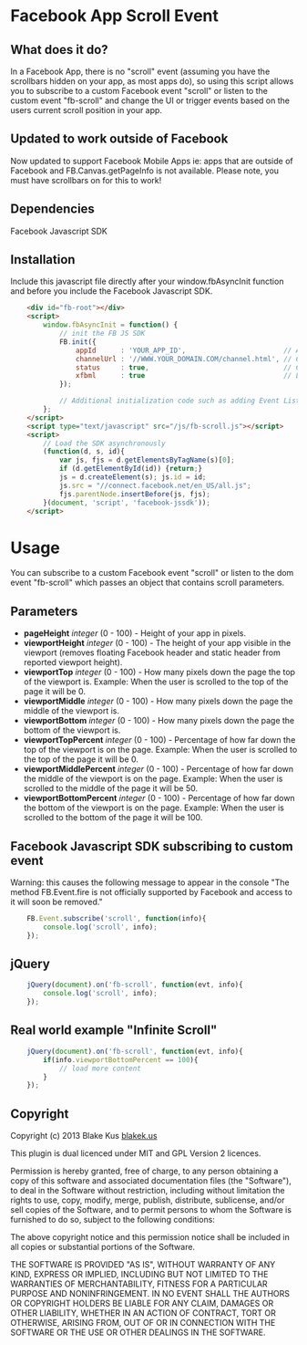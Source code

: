 # Facebook App Scroll Event

## What does it do?

In a Facebook App, there is no "scroll" event (assuming you have the scrollbars hidden on your app, as most apps do), so using this script allows you to subscribe to a custom Facebook event "scroll" or listen to the custom event "fb-scroll" and change the UI or trigger events based on the users current scroll position in your app.

## Updated to work outside of Facebook

Now updated to support Facebook Mobile Apps ie: apps that are outside of Facebook and FB.Canvas.getPageInfo is not available. Please note, you must have scrollbars on for this to work!

## Dependencies

Facebook Javascript SDK

## Installation

Include this javascript file directly after your window.fbAsyncInit function and before you include the Facebook Javascript SDK.

```html
	<div id="fb-root"></div>
	<script>
		window.fbAsyncInit = function() {
			// init the FB JS SDK
			FB.init({
				appId      : 'YOUR_APP_ID',                        // App ID from the app dashboard
				channelUrl : '//WWW.YOUR_DOMAIN.COM/channel.html', // Channel file for x-domain comms
				status     : true,                                 // Check Facebook Login status
				xfbml      : true                                  // Look for social plugins on the page
			});

			// Additional initialization code such as adding Event Listeners goes here
		};
	</script>
	<script type="text/javascript" src="/js/fb-scroll.js"></script>
	<script>
		// Load the SDK asynchronously
		(function(d, s, id){
			var js, fjs = d.getElementsByTagName(s)[0];
			if (d.getElementById(id)) {return;}
			js = d.createElement(s); js.id = id;
			js.src = "//connect.facebook.net/en_US/all.js";
			fjs.parentNode.insertBefore(js, fjs);
		}(document, 'script', 'facebook-jssdk'));
	</script>
```

# Usage

You can subscribe to a custom Facebook event "scroll" or listen to the dom event "fb-scroll" which passes an object that contains scroll parameters.

## Parameters

- **pageHeight** *integer* (0 - 100) - Height of your app in pixels.
- **viewportHeight** *integer* (0 - 100) - The height of your app visible in the viewport (removes floating Facebook header and static header from reported viewport height).
- **viewportTop** *integer* (0 - 100) - How many pixels down the page the top of the viewport is. Example: When the user is scrolled to the top of the page it will be 0.
- **viewportMiddle** *integer* (0 - 100) - How many pixels down the page the middle of the viewport is.
- **viewportBottom** *integer* (0 - 100) - How many pixels down the page the bottom of the viewport is.
- **viewportTopPercent** *integer* (0 - 100) - Percentage of how far down the top of the viewport is on the page. Example: When the user is scrolled to the top of the page it will be 0.
- **viewportMiddlePercent** *integer* (0 - 100) - Percentage of how far down the middle of the viewport is on the page. Example: When the user is scrolled to the middle of the page it will be 50.
- **viewportBottomPercent** *integer* (0 - 100) - Percentage of how far down the bottom of the viewport is on the page. Example: When the user is scrolled to the bottom of the page it will be 100.

## Facebook Javascript SDK subscribing to custom event

Warning: this causes the following message to appear in the console "The method FB.Event.fire is not officially supported by Facebook and access to it will soon be removed."

```javascript
	FB.Event.subscribe('scroll', function(info){
		console.log('scroll', info);
	});
```

## jQuery

```javascript
	jQuery(document).on('fb-scroll', function(evt, info){
		console.log('scroll', info);
	});
```

## Real world example "Infinite Scroll"

```javascript
	jQuery(document).on('fb-scroll', function(evt, info){
		if(info.viewportBottomPercent == 100){
			// load more content
		}
	});
```

## Copyright

Copyright (c) 2013 Blake Kus [blakek.us](http://blakek.us)

This plugin is dual licenced under MIT and GPL Version 2 licences. 

Permission is hereby granted, free of charge, to any person obtaining a copy of
this software and associated documentation files (the "Software"), to deal in
the Software without restriction, including without limitation the rights to
use, copy, modify, merge, publish, distribute, sublicense, and/or sell copies
of the Software, and to permit persons to whom the Software is furnished to do
so, subject to the following conditions:

The above copyright notice and this permission notice shall be included in all
copies or substantial portions of the Software.

THE SOFTWARE IS PROVIDED "AS IS", WITHOUT WARRANTY OF ANY KIND, EXPRESS OR
IMPLIED, INCLUDING BUT NOT LIMITED TO THE WARRANTIES OF MERCHANTABILITY,
FITNESS FOR A PARTICULAR PURPOSE AND NONINFRINGEMENT. IN NO EVENT SHALL THE
AUTHORS OR COPYRIGHT HOLDERS BE LIABLE FOR ANY CLAIM, DAMAGES OR OTHER
LIABILITY, WHETHER IN AN ACTION OF CONTRACT, TORT OR OTHERWISE, ARISING FROM,
OUT OF OR IN CONNECTION WITH THE SOFTWARE OR THE USE OR OTHER DEALINGS IN THE
SOFTWARE.